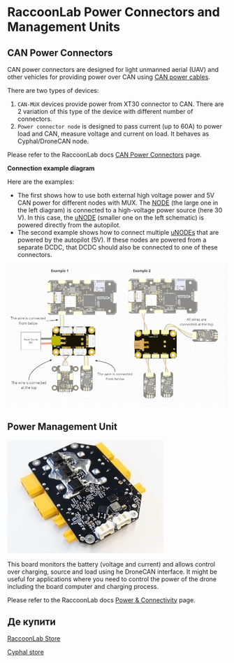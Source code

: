 # RaccoonLab Power Connectors and Management Units

## CAN Power Connectors

CAN power connectors are designed for light unmanned aerial (UAV) and other vehicles for providing power over CAN using [CAN power cables](https://docs.raccoonlab.co/guide/pmu/wires.html).

There are two types of devices:

1. `CAN-MUX` devices provide power from XT30 connector to CAN.
   There are 2 variation of this type of the device with different number of connectors.
2. `Power connector node` is designed to pass current (up to 60A) to power load and CAN, measure voltage and current on load.
   It behaves as Cyphal/DroneCAN node.

Please refer to the RaccoonLab docs [CAN Power Connectors](https://docs.raccoonlab.co/guide/pmu/power/) page.

**Connection example diagram**

Here are the examples:

- The first shows how to use both external high voltage power and 5V CAN power for different nodes with MUX.
  The [NODE](raccoonlab_nodes.md) (the large one in the left diagram) is connected to a high-voltage power source (here 30 V).
  In this case, the [uNODE](raccoonlab_nodes.md) (smaller one on the left schematic) is powered directly from the autopilot.
- The second example shows how to connect multiple [uNODEs](raccoonlab_nodes.md) that are powered by the autopilot (5V).
  If these nodes are powered from a separate DCDC, that DCDC should also be connected to one of these connectors.

![RaccoonLab CAN Power Connector Example Diagram](../../assets/hardware/power_module/raccoonlab_can/raccoonlab_power_connector_example.png)

## Power Management Unit

![raccoonlab pmu ](../../assets/hardware/power_module/raccoonlab_can/raccoonlab_pmu.jpg)

This board monitors the battery (voltage and current) and allows control over charging, source and load using he DroneCAN interface.
It might be useful for applications where you need to control the power of the drone including the board computer and charging process.

Please refer to the RaccoonLab docs [Power & Connectivity](https://docs.raccoonlab.co/guide/pmu/) page.

## Де купити

[RaccoonLab Store](https://raccoonlab.co/store)

[Cyphal store](https://cyphal.store/search?q=raccoonlab)
